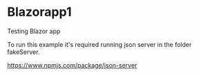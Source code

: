 # Blazorapp1
Testing Blazor app


To run this example it's required running json server in the folder fakeServer.

https://www.npmjs.com/package/json-server
